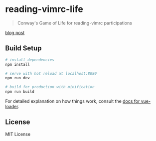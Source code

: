 # reading-vimrc-life

> Conway's Game of Life for reading-vimrc participations

[blog post](https://y0za.github.io/2017-02-22/reading-vimrc-life/)

## Build Setup

``` bash
# install dependencies
npm install

# serve with hot reload at localhost:8080
npm run dev

# build for production with minification
npm run build
```

For detailed explanation on how things work, consult the [docs for vue-loader](http://vuejs.github.io/vue-loader).

## License

MIT License
